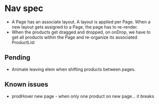 # Nav spec

  * A Page has an associate layout. A layout is applied per Page. When a new layout gets assigned to a Page, the page has to re-render.
  * When the products get dragged and dropped, on onDrop, we have to get all products within the Page and re-organize its associated ProductList

## Pending

  * Animate leaving elem when shifting products between pages.

## Known issues

  * prodHover new page - when only one product on new page... it breaks
